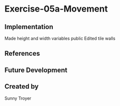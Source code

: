 # Exercise-05a-Movement


## Implementation
Made height and width variables public
Edited tile walls

## References

## Future Development

## Created by
Sunny Troyer
